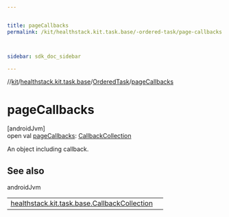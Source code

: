 ```yaml
---


title: pageCallbacks
permalink: /kit/healthstack.kit.task.base/-ordered-task/page-callbacks.html



sidebar: sdk_doc_sidebar

---
```



//[kit](/kit.html)/[healthstack.kit.task.base](../index.html)/[OrderedTask](index.html)/[pageCallbacks](page-callbacks.html)



# pageCallbacks



[androidJvm]\
open val [pageCallbacks](page-callbacks.html): [CallbackCollection](../-callback-collection/index.html)



An object including callback.



## See also


androidJvm

| | |
|---|---|
| [healthstack.kit.task.base.CallbackCollection](../-callback-collection/index.html) |  |






